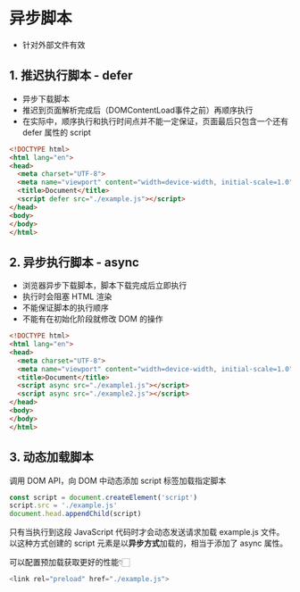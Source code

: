 # 异步脚本

- 针对外部文件有效

## 1. 推迟执行脚本 - defer

- 异步下载脚本
- 推迟到页面解析完成后（DOMContentLoad事件之前）再顺序执行
- 在实际中，顺序执行和执行时间点并不能一定保证，页面最后只包含一个还有 defer 属性的 script

```html
<!DOCTYPE html>
<html lang="en">
<head>
  <meta charset="UTF-8">
  <meta name="viewport" content="width=device-width, initial-scale=1.0">
  <title>Document</title>
  <script defer src="./example.js"></script>
</head>
<body>
</body>
</html>
```

## 2. 异步执行脚本 - async

- 浏览器异步下载脚本，脚本下载完成后立即执行
- 执行时会阻塞 HTML 渲染
- 不能保证脚本的执行顺序
- 不能有在初始化阶段就修改 DOM 的操作

```html
<!DOCTYPE html>
<html lang="en">
<head>
  <meta charset="UTF-8">
  <meta name="viewport" content="width=device-width, initial-scale=1.0">
  <title>Document</title>
  <script async src="./example1.js"></script>
  <script async src="./example2.js"></script>
</head>
<body>
</body>
</html>
```

## 3. 动态加载脚本

调用 DOM API，向 DOM 中动态添加 script 标签加载指定脚本

```js
const script = document.createElement('script')
script.src = './example.js'
document.head.appendChild(script)
```

只有当执行到这段 JavaScript 代码时才会动态发送请求加载 example.js 文件。  
以这种方式创建的 script 元素是以**异步方式**加载的，相当于添加了 async 属性。  

可以配置预加载获取更好的性能👇🏻

```js
<link rel="preload" href="./example.js">
```
